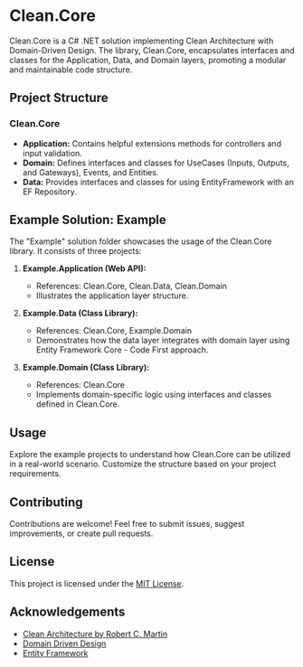 # Clean.Core

Clean.Core is a C# .NET solution implementing Clean Architecture with Domain-Driven Design. The library, Clean.Core, encapsulates interfaces and classes for the Application, Data, and Domain layers, promoting a modular and maintainable code structure.

## Project Structure

### Clean.Core

- **Application:** Contains helpful extensions methods for controllers and input validation.
- **Domain:** Defines interfaces and classes for UseCases (Inputs, Outputs, and Gateways), Events, and Entities.
- **Data:** Provides interfaces and classes for using EntityFramework with an EF Repository.

## Example Solution: Example

The "Example" solution folder showcases the usage of the Clean.Core library. It consists of three projects:

1. **Example.Application (Web API):**
   - References: Clean.Core, Clean.Data, Clean.Domain
   - Illustrates the application layer structure.

2. **Example.Data (Class Library):**
   - References: Clean.Core, Example.Domain
   - Demonstrates how the data layer integrates with domain layer using Entity Framework Core - Code First approach.

3. **Example.Domain (Class Library):**
   - References: Clean.Core
   - Implements domain-specific logic using interfaces and classes defined in Clean.Core.

## Usage
Explore the example projects to understand how Clean.Core can be utilized in a real-world scenario. Customize the structure based on your project requirements.

## Contributing
Contributions are welcome! Feel free to submit issues, suggest improvements, or create pull requests.

## License

This project is licensed under the [MIT License](LICENSE).

## Acknowledgements

- [Clean Architecture by Robert C. Martin](https://blog.cleancoder.com/uncle-bob/2012/08/13/the-clean-architecture.html)
- [Domain Driven Design](https://en.wikipedia.org/wiki/Domain-driven_design)
- [Entity Framework](https://docs.microsoft.com/en-us/ef/)